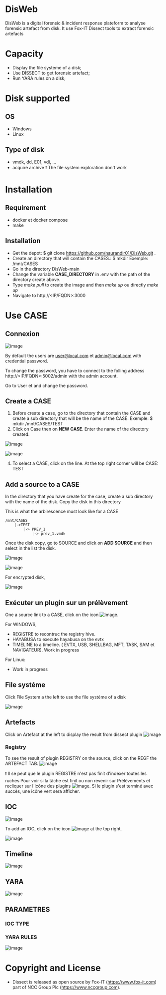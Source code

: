 # DisWeb 

DisWeb is a digital forensic & incident response plateform to analyse forensic artefact from disk. It use Fox-IT Dissect tools to extract forensic artefacts

# Capacity
- Display the file systeme of a disk;
- Use DISSECT to get forensic artefact;
- Run YARA rules on a disk;

# Disk supported
## OS
- Windows
- Linux
## Type of disk
- vmdk, dd, E01, vdi, ...
- acquire archive :exclamation: The file system exploration don't work

# Installation

## Requirement
- docker et docker compose
- make

## Installation
- Get the depot: $ git clone https://github.com/naurandir01/DisWeb.git .
- Create an directory that will contain the CASES.: $ mkdir <path that will contain the cases>  Exemple: /mnt/CASES
- Go in the directory DisWeb-main
- Change the variable **CASE_DIRECTORY** in .env with the path of the directory create above.
- Type *make pull* to create the image and then *make up* ou directly *make up*
- Navigate to http://<IP/FQDN>:3000

# Use CASE
## Connexion

![image](/docs/login.png)

By default the users are user@local.com et admin@local.com with credential password.

To change the password, you have to connect to the folling address http://<IP/FQDN>:5002/admin with the admin account.

Go to User et and change the password. 

## Create a CASE

1. Before create a case, go to the directory that contain the CASE and create a sub directory that will be the name of the CASE. Exemple: $ mkdir /mnt/CASES/TEST
2. Click on Case then on  **NEW CASE**. Enter the name of the directory created.

![image](/docs/case.png)

![image](/docs/add_case.png)

4. To select a CASE, click on the line. At the top right corner will be CASE: TEST

## Add a source to a CASE

In the directory that you have create for the case, create a sub directory with the name of the disk. Copy the disk in this directory

This is what the arbirescence must look like for a CASE

    /mnt/CASES
        |->TEST
            |-> PREV_1
                |-> prev_1.vmdk

Once the disk copy, go to SOURCE and click on **ADD SOURCE** and then select in the list the disk.

![image](/docs/add_source.png)

![image](/docs/add_source_2.png)

For encrypted disk, 

![image](/docs/add_source_crypt.png)

## Exécuter un plugin sur un prélèvement

One a source link to a CASE, click on the icon ![image](/docs/plugins_icone.png).

For WINDOWS, 
- REGISTRE to recontruc the registry hive.
- HAYABUSA to execute hayabusa on the evtx
- TIMELINE to a timeline. ( EVTX, USB, SHELLBAG, MFT, TASK, SAM et NAVIGATEUR). Work in progress

For Linux:
- Work in progress

## File systéme
Click File System a the left to use the file systéme of a disk

![image](/docs/file_system.png)

## Artefacts
Click on Artefact at the left to display the result from dissect plugin
![image](/docs/artefact.png)

### Registry
To see the result of plugin REGISTRY on the source, click on the REGF the ARTEFACT TAB.
![image](/docs/regf.png)

:exclamation: Il se peut que le plugin REGISTRE n'est pas finit d'indexer toutes les ruches Pour voir si la tâche est finit ou non revenir sur Prélèvements et recliquer sur l'icône des plugins ![image](/docs/plugins_icone.png). Si le plugin s'est terminé avec succès, une icône vert sera afficher.

## IOC

![image](/docs/iocs.png)

To add an IOC, click on the icon ![image](/docs/ioc_icone.png) at the top right.

![image](/docs/add_ioc.png)

## Timeline

![image](/docs/chronologie.png)

## YARA

![image](/docs/yara.png)

## PARAMETRES
### IOC TYPE

### YARA RULES
![image](/docs/yara_rules.png)


# Copyright and License
- Dissect is released as open source by Fox-IT (https://www.fox-it.com) part of NCC Group Plc (https://www.nccgroup.com).
